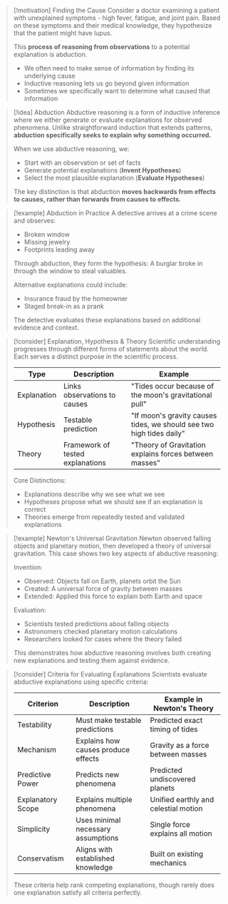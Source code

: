 > [!motivation] Finding the Cause
> Consider a doctor examining a patient with unexplained symptoms - high fever, fatigue, and joint pain. Based on these symptoms and their medical knowledge, they hypothesize that the patient might have lupus.
> 
> This **process of reasoning from observations** to a potential explanation is abduction.
> 
> - We often need to make sense of information by finding its underlying cause
> - Inductive reasoning lets us go beyond given information
> - Sometimes we specifically want to determine what caused that information

> [!idea] Abduction 
> Abductive reasoning is a form of inductive inference where we either generate or evaluate explanations for observed phenomena. Unlike straightforward induction that extends patterns, **abduction specifically seeks to explain why something occurred.**
> 
> When we use abductive reasoning, we:
> - Start with an observation or set of facts 
> - Generate potential explanations (**Invent Hypotheses**)
> - Select the most plausible explanation (**Evaluate Hypotheses**)
>
> The key distinction is that abduction **moves backwards from effects to causes, rather than forwards from causes to effects.**

> [!example] Abduction in Practice
> A detective arrives at a crime scene and observes:
> - Broken window
> - Missing jewelry
> - Footprints leading away
>
> Through abduction, they form the hypothesis: A burglar broke in through the window to steal valuables.
>
> Alternative explanations could include:
> - Insurance fraud by the homeowner
> - Staged break-in as a prank
> 
> The detective evaluates these explanations based on additional evidence and context.

> [!consider] Explanation, Hypothesis & Theory
> Scientific understanding progresses through different forms of statements about the world. Each serves a distinct purpose in the scientific process.
>
> | Type | Description | Example |
> |------|-------------|---------|
> | Explanation | Links observations to causes | "Tides occur because of the moon's gravitational pull" |
> | Hypothesis | Testable prediction | "If moon's gravity causes tides, we should see two high tides daily" |
> | Theory | Framework of tested explanations | "Theory of Gravitation explains forces between masses" |
>
> Core Distinctions:
> - Explanations describe why we see what we see
> - Hypotheses propose what we should see if an explanation is correct
> - Theories emerge from repeatedly tested and validated explanations

> [!example] Newton's Universal Gravitation
> Newton observed falling objects and planetary motion, then developed a theory of universal gravitation. This case shows two key aspects of abductive reasoning:
>
> Invention:
> - Observed: Objects fall on Earth, planets orbit the Sun
> - Created: A universal force of gravity between masses
> - Extended: Applied this force to explain both Earth and space
>
> Evaluation:
> - Scientists tested predictions about falling objects
> - Astronomers checked planetary motion calculations
> - Researchers looked for cases where the theory failed
>
> This demonstrates how abductive reasoning involves both creating new explanations and testing them against evidence.

> [!consider] Criteria for Evaluating Explanations
>  Scientists evaluate abductive explanations using specific criteria:
> 
> |Criterion|Description|Example in Newton's Theory|
> |---|---|---|
> |Testability|Must make testable predictions|Predicted exact timing of tides|
> |Mechanism|Explains how causes produce effects|Gravity as a force between masses|
> |Predictive Power|Predicts new phenomena|Predicted undiscovered planets|
> |Explanatory Scope|Explains multiple phenomena|Unified earthly and celestial motion|
> |Simplicity|Uses minimal necessary assumptions|Single force explains all motion|
> |Conservatism|Aligns with established knowledge|Built on existing mechanics|
> 
> These criteria help rank competing explanations, though rarely does one explanation satisfy all criteria perfectly.
